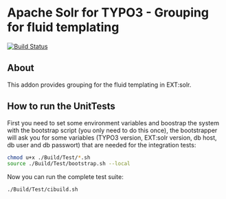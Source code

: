 Apache Solr for TYPO3 - Grouping for fluid templating
============================================================


[![Build Status](https://travis-ci.com/TYPO3-Solr/ext-solrfluidgrouping.svg?branch=master)](https://travis-ci.com/TYPO3-Solr/ext-solrfluidgrouping)

About
-----

This addon provides grouping for the fluid templating in EXT:solr.

How to run the UnitTests
------------------------

First you need to set some environment variables and boostrap the system with the bootstrap script (you only need to do this once),
the bootstrapper will ask you for some variables (TYPO3 version, EXT:solr version, db host, db user and db passwort) that are needed
for the integration tests:

```bash
chmod u+x ./Build/Test/*.sh
source ./Build/Test/bootstrap.sh --local
```

Now you can run the complete test suite:

```bash
./Build/Test/cibuild.sh
```

